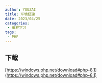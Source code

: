 ```yaml
---
author: YOUZAI
title: 环境搭建
date: 2023/04/25
categories:
 - 编程学习
tags:
 - PHP
---
```


## 下载

[https://windows.php.net/download#php-8.1](https://windows.php.net/download#php-8.1)

